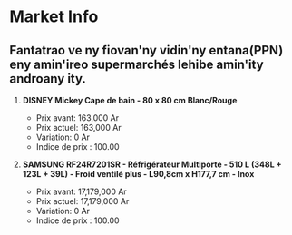 # Market Info

## Fantatrao ve ny fiovan'ny vidin'ny entana(PPN) eny amin'ireo supermarchés lehibe amin'ity androany ity.

1. **DISNEY Mickey Cape de bain - 80 x 80 cm Blanc/Rouge**
   - Prix avant: 163,000 Ar
   - Prix actuel: 163,000 Ar
   - Variation: 0 Ar
   - Indice de prix : 100.00

2. **SAMSUNG RF24R7201SR - Réfrigérateur Multiporte - 510 L (348L + 123L + 39L) - Froid ventilé plus - L90,8cm x H177,7 cm - Inox**
   - Prix avant: 17,179,000 Ar
   - Prix actuel: 17,179,000 Ar
   - Variation: 0 Ar
   - Indice de prix : 100.00

